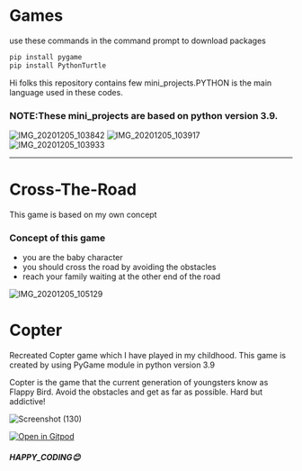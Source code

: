 # Games

use these commands in the command prompt to download packages
```python
pip install pygame
pip install PythonTurtle
```

Hi folks this repository contains few mini_projects.PYTHON is the main language used in these codes.

### NOTE:These mini_projects are based on python version 3.9.

![IMG_20201205_103842](https://user-images.githubusercontent.com/74062509/101234578-aabfb300-36e6-11eb-97bc-923087ee5a6c.jpg)
![IMG_20201205_103917](https://user-images.githubusercontent.com/74062509/101234606-e6f31380-36e6-11eb-909e-788327017f47.jpg)
![IMG_20201205_103933](https://user-images.githubusercontent.com/74062509/101234618-f6725c80-36e6-11eb-96f5-b357a09baabd.jpg)

---

# Cross-The-Road
This game is based on my own concept 
### Concept of this game
- you are the baby character
- you should cross the road by avoiding the obstacles
- reach your family waiting at the other end of the road

![IMG_20201205_105129](https://user-images.githubusercontent.com/74062509/101234755-06d70700-36e8-11eb-9321-cb65a991e0a6.jpg)

# Copter
Recreated Copter game which I have played in my childhood.
This game is created by using PyGame module in python version 3.9

Copter is the game that the current generation of youngsters know as Flappy Bird. Avoid the obstacles and get as far as possible. Hard but addictive!

![Screenshot (130)](https://user-images.githubusercontent.com/74062509/126738550-6f996f88-6601-4c05-9f06-0153c218c130.png)

[![Open in Gitpod](https://gitpod.io/button/open-in-gitpod.svg)](gitpod.io/#https://github.com/M0u1ea5/Games/blob/main/Copter/copter.py)


##### HAPPY_CODING😊
